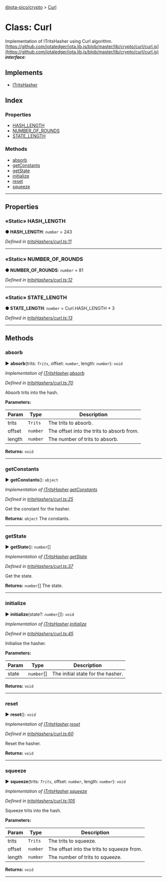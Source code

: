 [@iota-pico/crypto](../README.md) > [Curl](../classes/curl.md)



# Class: Curl


Implementation of ITritsHasher using Curl algorithm. [https://github.com/iotaledger/iota.lib.js/blob/master/lib/crypto/curl/curl.js](https://github.com/iotaledger/iota.lib.js/blob/master/lib/crypto/curl/curl.js)
*__interface__*: 


## Implements

* [ITritsHasher](../interfaces/itritshasher.md)

## Index

### Properties

* [HASH_LENGTH](curl.md#hash_length)
* [NUMBER_OF_ROUNDS](curl.md#number_of_rounds)
* [STATE_LENGTH](curl.md#state_length)


### Methods

* [absorb](curl.md#absorb)
* [getConstants](curl.md#getconstants)
* [getState](curl.md#getstate)
* [initialize](curl.md#initialize)
* [reset](curl.md#reset)
* [squeeze](curl.md#squeeze)



---
## Properties
<a id="hash_length"></a>

### «Static» HASH_LENGTH

**●  HASH_LENGTH**:  *`number`*  = 243

*Defined in [tritsHashers/curl.ts:11](https://github.com/iotaeco/iota-pico-crypto/blob/97f8899/src/tritsHashers/curl.ts#L11)*





___

<a id="number_of_rounds"></a>

### «Static» NUMBER_OF_ROUNDS

**●  NUMBER_OF_ROUNDS**:  *`number`*  = 81

*Defined in [tritsHashers/curl.ts:12](https://github.com/iotaeco/iota-pico-crypto/blob/97f8899/src/tritsHashers/curl.ts#L12)*





___

<a id="state_length"></a>

### «Static» STATE_LENGTH

**●  STATE_LENGTH**:  *`number`*  =  Curl.HASH_LENGTH * 3

*Defined in [tritsHashers/curl.ts:13](https://github.com/iotaeco/iota-pico-crypto/blob/97f8899/src/tritsHashers/curl.ts#L13)*





___


## Methods
<a id="absorb"></a>

###  absorb

► **absorb**(trits: *`Trits`*, offset: *`number`*, length: *`number`*): `void`



*Implementation of [ITritsHasher](../interfaces/itritshasher.md).[absorb](../interfaces/itritshasher.md#absorb)*

*Defined in [tritsHashers/curl.ts:70](https://github.com/iotaeco/iota-pico-crypto/blob/97f8899/src/tritsHashers/curl.ts#L70)*



Absorb trits into the hash.


**Parameters:**

| Param | Type | Description |
| ------ | ------ | ------ |
| trits | `Trits`   |  The trits to absorb. |
| offset | `number`   |  The offset into the trits to absorb from. |
| length | `number`   |  The number of trits to absorb. |





**Returns:** `void`





___

<a id="getconstants"></a>

###  getConstants

► **getConstants**(): `object`



*Implementation of [ITritsHasher](../interfaces/itritshasher.md).[getConstants](../interfaces/itritshasher.md#getconstants)*

*Defined in [tritsHashers/curl.ts:25](https://github.com/iotaeco/iota-pico-crypto/blob/97f8899/src/tritsHashers/curl.ts#L25)*



Get the constant for the hasher.




**Returns:** `object`
The constants.






___

<a id="getstate"></a>

###  getState

► **getState**(): `number`[]



*Implementation of [ITritsHasher](../interfaces/itritshasher.md).[getState](../interfaces/itritshasher.md#getstate)*

*Defined in [tritsHashers/curl.ts:37](https://github.com/iotaeco/iota-pico-crypto/blob/97f8899/src/tritsHashers/curl.ts#L37)*



Get the state.




**Returns:** `number`[]
The state.






___

<a id="initialize"></a>

###  initialize

► **initialize**(state?: *`number`[]*): `void`



*Implementation of [ITritsHasher](../interfaces/itritshasher.md).[initialize](../interfaces/itritshasher.md#initialize)*

*Defined in [tritsHashers/curl.ts:45](https://github.com/iotaeco/iota-pico-crypto/blob/97f8899/src/tritsHashers/curl.ts#L45)*



Initialise the hasher.


**Parameters:**

| Param | Type | Description |
| ------ | ------ | ------ |
| state | `number`[]   |  The initial state for the hasher. |





**Returns:** `void`





___

<a id="reset"></a>

###  reset

► **reset**(): `void`



*Implementation of [ITritsHasher](../interfaces/itritshasher.md).[reset](../interfaces/itritshasher.md#reset)*

*Defined in [tritsHashers/curl.ts:60](https://github.com/iotaeco/iota-pico-crypto/blob/97f8899/src/tritsHashers/curl.ts#L60)*



Reset the hasher.




**Returns:** `void`





___

<a id="squeeze"></a>

###  squeeze

► **squeeze**(trits: *`Trits`*, offset: *`number`*, length: *`number`*): `void`



*Implementation of [ITritsHasher](../interfaces/itritshasher.md).[squeeze](../interfaces/itritshasher.md#squeeze)*

*Defined in [tritsHashers/curl.ts:105](https://github.com/iotaeco/iota-pico-crypto/blob/97f8899/src/tritsHashers/curl.ts#L105)*



Squeeze trits into the hash.


**Parameters:**

| Param | Type | Description |
| ------ | ------ | ------ |
| trits | `Trits`   |  The trits to squeeze. |
| offset | `number`   |  The offset into the trits to squeeze from. |
| length | `number`   |  The number of trits to squeeze. |





**Returns:** `void`





___


